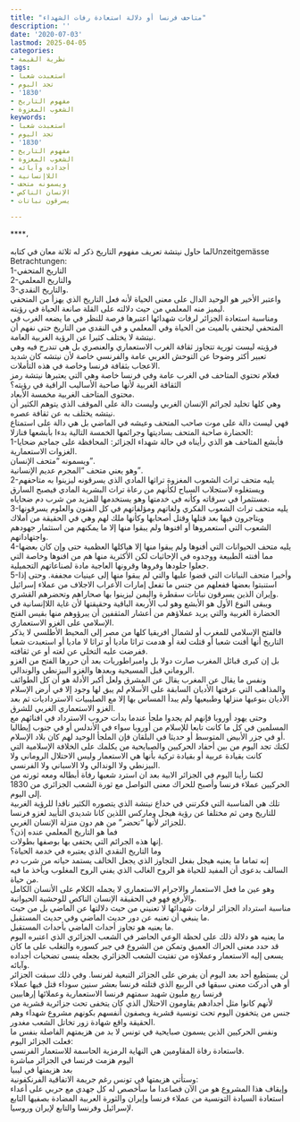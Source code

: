 ```yaml
---
title: "متاحف فرنسا أو دلالة استعادة رفات الشهداء"
description: ''
date: '2020-07-03'
lastmod: 2025-04-05
categories:
- نظرية القيمة
tags:
- استعبدت شعبا
- تجد اليوم
- '1830'
- مفهوم التاريخ
- الشعوب المغزوة
keywords:
- استعبدت شعبا
- تجد اليوم
- '1830'
- مفهوم التاريخ
- الشعوب المغزوة
- أجداده وآبائه
- اللاإنسانية
- ويسمونه متحف
- الإنسان الناكص
- يسرقون نباتات

---
```

****،

لما حاول نيتشة تعريف مفهوم التاريخ ذكر له ثلاثة معان في كتابهUnzeitgemässe Betrachtungen:  
1-التاريخ المتحفي  
2-والتاريخ المعلمي  
3-والتاريخ النقدي.  
واعتبر الأخير هو الوحيد الدال على معنى الحياة لأنه فعل التاريخ الذي يهزأ من المتحفي ليميز منه المعلمي من حيث دلالته على القلة صانعة الحياة في رؤيته.  
ومناسبة استعادة الجزائر لرفات شهدائها اعتبرها فرصة للنظر في ما يضعه الغرب في المتحفي ليحتفي بالميت من الحياة وفي المعلمي و في النقدي من التاريخ حتى نفهم أن نيتشة لا يختلف كثيرا عن الرؤية الغربية العامة.  
فرؤيته ليست ثورية تتجاوز ثقافة الغرب الاستعماري والعنصري بل هي تندرج فيه وهي تعبير أكثر وضوحا عن التوحش الغربي عامة والفرنسي خاصة لأن نيتشه كان شديد الاعجاب بثقافة فرنسا وخاصة في هذه التأملات.  
فعلام تحتوي المتاحف في الغرب عامة وفي فرنسا خاصة وهي التي يعتبرها نيتشة رمز الثقافة الغربية لأنها صاحبة الأساليب الراقية في رؤيته؟  
محتوى المتاحف الغربية مخمسة الأبعاد.  
وهي كلها تخليد لجرائم الإنسان الغربي وليست دالة على الموقف الذي يتوهم الكثير أن نيتشه يختلف به عن ثقافة عصره.  
فهي ليست دالة على موت صاحب المتحف وعيشه في الماضي بل هي دالة على استمتاع الحضارة صاحبة المتحف بساديتها وجرائمها الخمسة التالية بدءا بأبشعها فنازلا:  
1-فأبشع المتاحف هو الذي رأيناه في حالة شهداء الجزائر: المحافظة على جماجم ضحايا الغزوات الاستعمارية.  
ويسمونه “متحف الإنسان”.  
وهو يعني متحف “المجرم عديم الإنسانية”.  
2-يليه متحف تراث الشعوب المغزوة تراثها المادي الذي يسرقونه ليزينوا به متاحفهم ويستغلوه لاستجلاب السياح لكأنهم من رعاة تراث البشرية المادي فيصبح السارق مستثمرا في سرقاته وكأنه في خدمتها وهو يستخدمها للمزيد من شرب دم ضحاياه.  
3-يليه متحف تراث الشعوب الفكري ولغاتهم ومؤلفاتهم في كل الفنون والعلوم يسرقونها ويتاجرون فيها بعد قتلها وقتل أصحابها وكأنها ملك لهم وهي في الحقيقة من أملاك الشعوب التي استعمروها أو افنوها ولم يبقوا منها إلا ما يمكنهم من استثمار جهودهم واجتهاداتهم.  
4-يليه متحف الحيوانات التي أفنوها ولم يبقوا منها إلا هياكلها العظمية حتى وإن كان بعضها مما أفنته الطبيعة ووجدوه في الإحاثيات لكن الأكثرية منها هم من افنوها وخاصة التي جعلوا جلودها وفروها وقرونها العاجية مادة لصناعاتهم التجميلية.  
5-وأخيرا متحف النباتات التي قضوا عليها والتي لم يبقوا منها إلى عينيات مجففة. وحتى إذا استنبتوا بعضها ففعلهم من جنس ما تفعل إمارات الأعراب الاجلاف من عملاء إسرائيل وإيران الذين يسرقون نباتات سقطرة واليمن ليزينوا بها صحاراهم وتحضرهم القشري.  
ويبقى النوع الأول هو الأبشع وهو لب الأربعة الباقية وحقيقتها لأن غاية اللاإنسانية في الحضارة الغربية والتي يريد عملاؤهم من أعشار المثقفين أن يبرؤوهم منها بقيس الفتح الإسلامي على الغزو الاستعماري.  
فالفتح الإسلامي للمغرب أو لشمال افريقيا كلها من مصر إلى المحيط الأطلسي لا يذكر التاريخ أنها أفنت شعبا أو قتلت لغة أو هدمت تراثا ماديا أو تراثا لا ماديا أو استعبدت شعبا ففرضت عليه التخلي عن لغته أو عن ثقافته.  
بل إن كبرى قبائل المغرب صارت دولا بل وامبراطوريات بعد أن حررها الفتح من الغزو الروماني قبل المسيحية وبعدها والغزو البيزنطي والوندالي.  
ونفس ما يقال عن المغرب يقال عن المشرق ولعل أكبر الأدلة هو أن كل الطوائف والمذاهب التي عرفتها الأديان السابقة على الأسلام لم يبق لها وجود إلا في أرض الإسلام الأديان بنوعيها منزلها وطبيعيها ولم يبدأ المساس بها إلا مع الصليبيات الاسترداديات ثم بعد الغزو الاستعماري الغربي للشرق.  
وحتى يهود أوروبا فإنهم لم يجدوا ملجأ عندما بدأت حروب الاسترداد في افنائهم مع المسلمين في كل ما كانت تابعا للإسلام من أوروبا سواء في الأندلس أو في جنوب إيطاليا أو في جزر الأبيض المتوسط أو حديثا في البلقان فإن الملجأ الوحيد لهم كان بلاد الإسلام.  
لكنك تجد اليوم من بين أحفاد الحركيين والصبايحية من يكلمك على الخلافة الإسلامية التي كانت بقيادة عربية أو بقيادة تركية بأنها هي الاستعمار وليس الاحتلال الروماني ولا البيزنطي ولا الوندالي ولا الاسباني ولا الفرنسي.  
لكننا رأينا اليوم في الجزائر الابية بعد ان استرد شعبها رفاة أبطاله ومعه ثورته من الحركيين عملاء فرنسا وأصبح للحراك معنى التواصل مع ثورة الشعب الجزائري من 1830 إلى اليوم.  
تلك هي المناسبة التي فكرتني في خداع نيتشة الذي يتصوره الكثير ناقدا للرؤية الغربية للتاريخ ومن ثم مختلفا عن رؤية هيجل وماركس اللذين كانا شديدي التأييد لغزو فرنسا للجزائر لأنها “تحضر” من هم دون منزلة الإنسان الغربي.  
فما هو التاريخ المعلمي عنده إذن؟  
إنها هذه الجرائم التي يحتفى بها بوصفها بطولات.  
وما التاريخ النقدي الذي يعتبره في خدمة الحياة؟  
إنه تماما ما يعنيه هيجل بفعل التجاوز الذي يجعل الخالف يستمد حياته من شرب دم السالف بدعوى أن المفيد للحياة هو الروح الغالب الذي يفني الروح المغلوب ويأخذ ما فيه من حياة.  
وهو عين ما فعل الاستعمار والاجرام الاستعماري لا يجمله الكلام على الأنسان الكامل والأرفع فهو في الحقيقة الإنسان الناكص للوحشية الحيوانية.  
مناسبة استرداد الجزائر لرفات شهدائها لا تعنيني من حيث دلالتها عن الماضي بل من حيث ما ينبغي أن تعنيه عن دور حديث الماضي وفي حديث المستقبل.  
ما يعنيه هو تجاوز أحداث الماضي بأحداث المستقبل.  
ما يعنيه هو دلالة ذلك على لحظة الوعي الحاضر في الشعب الجزائري الذي اعتبره اليوم قد حدد معنى الحراك العميق وتمكن من الشروع في جبر كسوره والتغلب على ما كان يسعى إليه الاستعمار وعملاؤه من تفتيت الشعب الجزائري بجعله ينسى تضحيات أجداده وآبائه.  
لن يستطيع أحد بعد اليوم أن يفرض على الجزائر التبعية لفرنسا. وفي ذلك سبقت الجزائر أو هي أدركت معنى سبقها في الربيع الذي قتلته فرنسا بعشر سنين سوداء قتل فيها عملاء فرنسا ربع مليون شهيد سمتهم فرنسا الاستعمارية وعملائها إرهابيين  
لأنهم كانوا مثل أجدادهم يقاومون الاحتلال الذي كان يتخفى تحت جزائرية قشرية من جنس من يتخفون اليوم تحت تونسية قشرية ويصفون أنفسهم بكونهم مشروع شهداء وهم الحقيقة واقع شهادة زور تخاتل الشعب مغدور.  
ونفس الحركيين الذين يسمون صبايحية في تونس لا بد من هزيمتهم الفاصلة بنفس ما فعلت الجزائر اليوم:  
فاستعادة رفاة المقاومين هي النهاية الرمزية الحاسمة للاستعمار الفرنسي.  
اليوم هزمت فرنسا في الجزائر مباشرة  
بعد هزيمتها في ليبيا  
وستأتي هزيمتها في تونس رغم جريمة الاتفاقية الفرنكفونية:  
وإيقاف هذا المشروع هو من الآن فصاعدا ما سأخصص له كل جهدي مع حربي على أعداء استعادة السيادة التونسية من عملاء فرنسا وإيران والثورة العربية المضادة بصفيها التابع لإسرائيل وفرنسا والتابع لإيران وروسيا.

###
